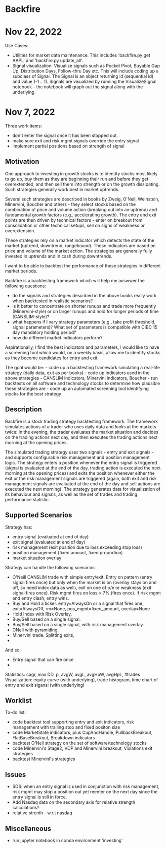 # Backfire 

# Nov 22, 2022
Use Cases: 
- Utilities for market data maintenance. This includes 'backfire.py get AAPL' and 'backfire.py update_all'.  
- Signal visualization. Visualize signals such as Pocket Pivot, Buyable Gap Up, Distribution Days, Follow-thru Day etc. 
  This will include coding up a subclass of Signal. The Signal is an object returning id (sequential id) and value (-1 .. 1). 
  Signals are visualized by running the VisualizeSignal notebook - the notebook will graph out the signal along with the underlying.  


# Nov 7, 2022
Three work items: 
- don't enter the signal once it has been stopped out.
- make sure exit and risk mgmt signals override the entry signal
- implement partial positions based on strength of signal

## Motivation

One approach to investing in growth stocks is to identify stocks most likely to go up, buy them as they are beginning
their run and before they get overextended, and then sell them into strength or on the growth dissipating. Such 
strategies generally work best in market uptrends. 

Several such strategies are described in books by Zweig, O'Neil, Weinstein, Minervini, Boucher and others - they select
stocks based on the combination of price and volume action (breaking out into an uptrend) and fundamental growth factors 
(e.g., accelerating growth). The entry and exit points are then driven by technical factors - enter on breakout from 
consolidation or other technical setups, sell on signs of weakness or overextension.

These strategies rely on a market indicator which detects the state of the market (uptrend, downtrend, rangebound). These
indicators are based on price and volume of the market action. The strategies are generally fully invested in uptrends 
and in cash during downtrends. 

I want to be able to backtest the performance of these strategies in different market periods.  

Backfire is a backtesting framework which will help me answwer the following questions:  
- do the signals and strategies described in the above books really work when backtested in realistic scenarios? 
- is it better to concentrate on shorter runups and trade more frequently (Minervini-style) or on larger runups
    and hold for longer periods of time (CANSLIM-style)? 
- what happens if I vary strategy parameters (e.g., take profit threshold, signal parameters)? What set of 
    parameters is compatible with CIBC 15 day mandatory holding period?
- how do different market indicators perform? 

Aspirationally, I find the best indicators and parameters, I would like to have a screening tool which would, 
on a weekly basis, allow me to identify stocks as they become candidates for entry and exit.  

The goal would be: 
    - code up a backtesting framework simulating a real-life strategy (daily data, exit as per books)
    - code up indicators used in the above strategies - CANSLIM indicators, Minervini indicators, Boucher 
    - run backtests on all software and technology stocks to determine how plausible these strategies are 
    - code up an automated screening tool identifying stocks for the best strategy

## Description

Backfire is a stock trading strategy backtesting framework. The framework simulates actions of a trader who uses daily data and 
looks at the markets twice: in the evening, the trader evaluates the market situation and decides on the trading 
actions next day, and then executes the trading actions next morning at the opening prices.

The simulated trading strategy uses two signals - entry and exit signals - and supports configurable risk management 
and position management logic. The strategy enters a position whenever the entry signal is triggered (signal is evaluated 
at the end of the day, trading action is executed the next morning at the opening prices) and exits the position whenever 
either the exit or the risk management signals are triggered (again, both exit and risk management signals are 
evaluated at the end of the day and sell actions are executed the next morning). The strategy generates 
data for visualization of its behaviour and signals, as well as the set of trades and trading performance statistic.

## Supported Scenarios

Strategy has: 
- entry signal (evaluated at end of day)
- exit signal (evaluated at end of day) 
- risk management (exit position due to loss exceeding stop loss)
- position management (fixed amount, fixed proportion) 
- market situation overlay 

Strategy can handle the following scenarios: 
- O'Neill CANSLIM trade with simple entry/exit. Entry on pattern (entry signal fires once) but only when the market is on (overlay stays on and off, so 
  need index data as well), exit on one of o/e or weakness (exit signal fires once). Risk mgmt fires on loss > 7% (fires once). 
  If risk mgmt and entry clash, entry wins. 
- Buy and Hold a ticker. entry=AlwaysOn or a signal that fires one, exit=AlwaysOff, rm=None, pos_mgmt=fixed_amount, overlay=None
- Hold Index with Risk Overlay. 
- Buy/Sell based on a single signal. 
- Buy/Sell based on a single signal, with risk management overlay. 
- ONeil with pyramiding.   
- Minervini trade. Splitting exits, 
- 

And so: 
- Entry signal that can fire once
- 





Statistics: cagr, max DD, p, avgW, avgL, avgHpW, avgHpL, #trades
Visualization: equity curve (with underlying), trade histogram, time chart of entry and exit sigansl (with underlying) 

## Worklist

To-do list: 
- code backtest tool supporting entry and exit indicators, risk management with trailing stop and fixed positon size
- code MarketState indicators, plus CupAndHandle, PullbackBreakout, FlatBaseBreakout, Breakdown indicators
- backtest O'Neil strategy on the set of software/technology stocks 
- code Minervini's Stage2, VCP and Minervini breakout, Violations exit strategies
- backtest Minervini's strategies

## Issues
- SDS: when an entry signal is used in conjunction with risk management, risk mgmt may stop a position out yet 
  reenter on the next day since the entry signal is still in force. 
- Add Nasdaq data on the secondary axis for relative strength calculations? 
- relative strenth - w.r.t nasdaq

## Miscellaneous
- run jupyter notebook in conda environment 'investing'



